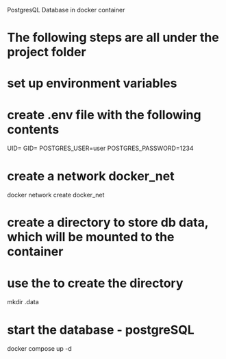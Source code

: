 PostgresQL Database in docker container

# The following steps are all under the project folder

# set up environment variables
# create .env file with the following contents
UID=<uid>
GID=<gid>
POSTGRES_USER=user
POSTGRES_PASSWORD=1234


# create a network docker_net

docker network create docker_net

# create a directory to store db data, which will be mounted to the container
# use the <uid> to create the directory

mkdir .data 

# start the database - postgreSQL
docker compose up -d
